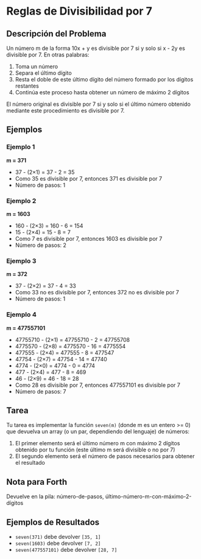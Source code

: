 # Reglas de Divisibilidad por 7

## Descripción del Problema

Un número m de la forma 10x + y es divisible por 7 si y solo si x - 2y es divisible por 7. En otras palabras:

1. Toma un número
2. Separa el último dígito
3. Resta el doble de este último dígito del número formado por los dígitos restantes
4. Continúa este proceso hasta obtener un número de máximo 2 dígitos

El número original es divisible por 7 si y solo si el último número obtenido mediante este procedimiento es divisible por 7.

## Ejemplos

### Ejemplo 1
**m = 371**
- 37 - (2×1) = 37 - 2 = 35
- Como 35 es divisible por 7, entonces 371 es divisible por 7
- Número de pasos: 1

### Ejemplo 2
**m = 1603**
- 160 - (2×3) = 160 - 6 = 154
- 15 - (2×4) = 15 - 8 = 7
- Como 7 es divisible por 7, entonces 1603 es divisible por 7
- Número de pasos: 2

### Ejemplo 3
**m = 372**
- 37 - (2×2) = 37 - 4 = 33
- Como 33 no es divisible por 7, entonces 372 no es divisible por 7
- Número de pasos: 1

### Ejemplo 4
**m = 477557101**
- 47755710 - (2×1) = 47755710 - 2 = 47755708
- 4775570 - (2×8) = 4775570 - 16 = 4775554
- 477555 - (2×4) = 477555 - 8 = 477547
- 47754 - (2×7) = 47754 - 14 = 47740
- 4774 - (2×0) = 4774 - 0 = 4774
- 477 - (2×4) = 477 - 8 = 469
- 46 - (2×9) = 46 - 18 = 28
- Como 28 es divisible por 7, entonces 477557101 es divisible por 7
- Número de pasos: 7

## Tarea

Tu tarea es implementar la función `seven(m)` (donde m es un entero >= 0) que devuelva un array (o un par, dependiendo del lenguaje) de números:
1. El primer elemento será el último número m con máximo 2 dígitos obtenido por tu función (este último m será divisible o no por 7)
2. El segundo elemento será el número de pasos necesarios para obtener el resultado

## Nota para Forth
Devuelve en la pila: número-de-pasos, último-número-m-con-máximo-2-dígitos

## Ejemplos de Resultados
- `seven(371)` debe devolver `[35, 1]`
- `seven(1603)` debe devolver `[7, 2]`
- `seven(477557101)` debe devolver `[28, 7]`
